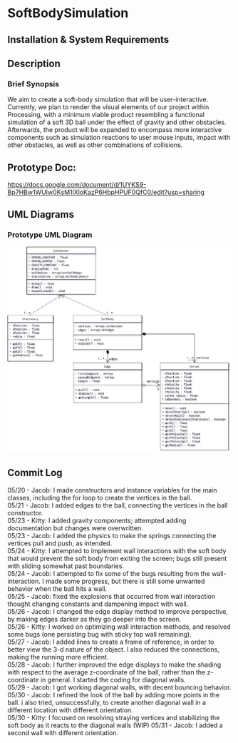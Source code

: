# SoftBodySimulation

## Installation & System Requirements

## Description
### Brief Synopsis
We aim to create a soft-body simulation that will be user-interactive. Currently, we plan to render the visual elements of our project within Processing, with a minimum viable product resembling a functional simulation of a soft 3D ball under the effect of gravity and other obstacles. Afterwards, the product will be expanded to encompass more interactive components such as simulation reactions to user mouse inputs, impact with other obstacles, as well as other combinations of collisions.   

## Prototype Doc:  
https://docs.google.com/document/d/1UYKS9-Bp7HBw1WUIw0KsM1lXloKazP6HbpHPUF0QfC0/edit?usp=sharing  

## UML Diagrams
### Prototype UML Diagram  
![Prototype UML Design](img/uml_prototype.png)

## Commit Log
05/20 - Jacob: I made constructors and instance variables for the main classes, including the for loop to create the vertices in the ball.  
05/21 - Jacob: I added edges to the ball, connecting the vertices in the ball constructor.  
05/23 - Kitty: I added gravity components; attempted adding documentation but changes were overwritten.  
05/23 - Jacob: I added the physics to make the springs connecting the vertices pull and push, as intended.  
05/24 - Kitty: I attempted to implement wall interactions with the soft body that would prevent the soft body from exiting the screen; bugs still present with sliding somewhat past boundaries.  
05/24 - Jacob: I attempted to fix some of the bugs resulting from the wall-interaction. I made some progress, but there is still some unwanted behavior when the ball hits a wall.  
05/25 - Jacob: fixed the explosions that occurred from wall interaction thought changing constants and dampening impact with wall.  
05/26 - Jacob: I changed the edge display method to improve perspective, by making edges darker as they go deeper into the screen.  
05/26 - Kitty: I worked on optimizing wall interaction methods, and resolved some bugs (one persisting bug with sticky top wall remaining).   
05/27 - Jacob: I added lines to create a frame of reference, in order to better view the 3-d nature of the object. I also reduced the connections, making the running more efficient.  
05/28 - Jacob: I further improved the edge displays to make the shading with respect to the average z-coordinate of the ball, rather than the z-coordinate in general. I started the coding for diagonal walls.  
05/29 - Jacob: I got working diagonal walls, with decent bouncing behavior.  
05/30 - Jacob: I refined the look of the ball by adding more points in the ball. i also tried, unsuccessfully, to create another diagonal wall in a different location with different orientation.  
05/30 - Kitty: I focused on resolving straying vertices and stabilizing the soft body as it reacts to the diagonal walls (WIP)
05/31 - Jacob: I added a second wall with different orientation. 
